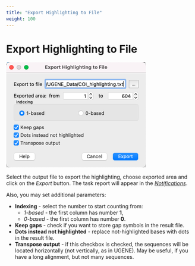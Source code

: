 ```yaml
---
title: "Export Highlighting to File"
weight: 100
---
```



# Export Highlighting to File

![](/images/96666040/96666045.png)

Select the output file to export the highlighting, choose exported area and click on the _Export_ button. The task report will appear in the _[Notifications](../../../basic-functions/ugene-window-components/notifications)_.

Also, you may set additional parameters:

*   **Indexing** \- select the number to start counting from:
    *   _1-based_ - the first column has number **1**,
    *   _0-based_ - the first column has number **0**.
*   **Keep gaps** - check if you want to store gap symbols in the result file.
*   **Dots instead not highlighted** - replace not-highlighted bases with dots in the result file.
*   **Transpose output** - if this checkbox is checked, the sequences will be located horizontally (not vertically, as in UGENE). May be useful, if you have a long alignment, but not many sequences.
